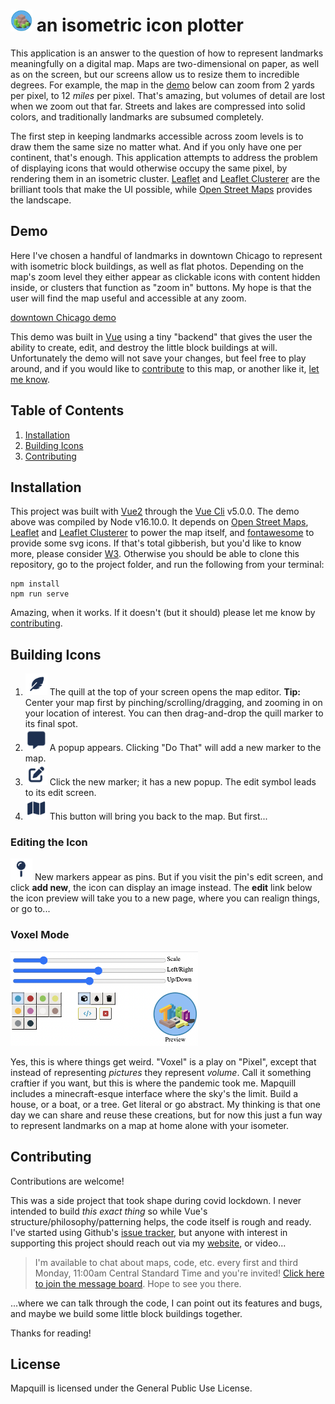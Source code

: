 # <img src="/public/image-turtle.png" width="35" height="35"> an isometric icon plotter

This application is an answer to the question of how to represent landmarks meaningfully on a digital map. Maps are two-dimensional on paper, as well as on the screen, but our screens allow us to resize them to incredible degrees. For example, the map in the [demo][demo] below can zoom from 2 yards per pixel, to 12 *miles* per pixel. That's amazing, but volumes of detail are lost when we zoom out that far. Streets and lakes are compressed into solid colors, and traditionally landmarks are subsumed completely.

The first step in keeping landmarks accessible across zoom levels is to draw them the same size no matter what. And if you only have one per continent, that's enough. This application attempts to address the problem of displaying icons that would otherwise occupy the same pixel, by rendering them in an isometric cluster. [Leaflet][leaflet] and [Leaflet Clusterer][clusterer] are the brilliant tools that make the UI possible, while [Open Street Maps][osm] provides the landscape.

## Demo

Here I've chosen a handful of landmarks in downtown Chicago to represent with isometric block buildings, as well as flat photos. Depending on the map's zoom level they either appear as clickable icons with content hidden inside, or clusters that function as "zoom in" buttons. My hope is that the user will find the map useful and accessible at any zoom.

[downtown Chicago demo][demo]

This demo was built in [Vue][vue] using a tiny "backend" that gives the user the ability to create, edit, and destroy the little block buildings at will. Unfortunately the demo will not save your changes, but feel free to play around, and if you would like to [contribute](#contributing) to this map, or another like it, [let me know][tradbot].

## Table of Contents

1. [Installation](#installation)
2. [Building Icons](#building-icons)
3. [Contributing](#contributing)

## Installation

This project was built with [Vue2][vue] through the [Vue Cli][vuecli] v5.0.0. The demo above was compiled by Node v16.10.0. It depends on [Open Street Maps][osm], [Leaflet][leaflet] and [Leaflet Clusterer][clusterer] to power the map itself, and [fontawesome][fontawesome] to provide some svg icons. If that's total gibberish, but you'd like to know more, please consider [W3][w3]. Otherwise you should be able to clone this repository, go to the project folder, and run the following from your terminal:

```
npm install
npm run serve
```

Amazing, when it works. If it doesn't (but it should) please let me know by [contributing](#contributing).

## Building Icons

1. <img src="/public/icon-feather.png" width="35" height="35"> The quill at the top of your screen opens the map editor. **Tip:** Center your map first by pinching/scrolling/dragging, and zooming in on your location of interest. You can then drag-and-drop the quill marker to its final spot.
2. <img src="/public/icon-popup.png" width="35" height="35"> A popup appears. Clicking "Do That" will add a new marker to the map.
3. <img src="/public/icon-edit.png" width="35" height="35"> Click the new marker; it has a new popup. The edit symbol leads to its edit screen.
4. <img src="/public/icon-map.png" width="35" height="35">  This button will bring you back to the map. But first...

### Editing the Icon

<img src="/public/icon-pin.png" width="35" height="35"> New markers appear as pins. But if you visit the pin's edit screen, and click **add new**, the icon can display an image instead. The **edit** link below the icon preview will take you to a new page, where you can realign things, or go to...

### Voxel Mode

<img src="/public/image-voxels.png" width="300" height="151">

Yes, this is where things get weird. "Voxel" is a play on "Pixel", except that instead of representing *pictures* they represent *volume*. Call it something craftier if you want, but this is where the pandemic took me. Mapquill includes a minecraft-esque interface where the sky's the limit. Build a house, or a boat, or a tree. Get literal or go abstract. My thinking is that one day we can share and reuse these creations, but for now this just a fun way to represent landmarks on a map at home alone with your isometer. 

## Contributing

Contributions are welcome!

This was a side project that took shape during covid lockdown. I never intended to build *this exact thing* so while Vue's structure/philosophy/patterning helps, the code itself is rough and ready. I've started using Github's [issue tracker][issues], but anyone with interest in supporting this project should reach out via my [website][tradbot], or video...

> I'm available to chat about maps, code, etc. every first and third Monday, 11:00am Central Standard Time
> and you're invited! [Click here to join the message board][invite].
> Hope to see you there.

...where we can talk through the code, I can point out its features and bugs, and maybe we build some little block buildings together.

Thanks for reading!

## License

Mapquill is licensed under the General Public Use License.

[demo]: https://tradbot.com/demo/dist/#/demo
[invite]: https://discord.gg/Nu5YuwTd9K
[issues]: https://github.com/idsquid/mapquill/issues
[vue]: https://vuejs.org/
[vuecli]: https://cli.vuejs.org/
[osm]: https://www.openstreetmap.org/about
[tradbot]: https://tradbot.com/?y=2022
[w3]: https://www.w3schools.com/
[leaflet]: https://leafletjs.com/
[clusterer]: https://github.com/Leaflet/Leaflet.markercluster
[fontawesome]: https://fontawesome.com/v5/icons/map-pin?s=solid
[axis map tutorial]: https://www.axismaps.com/guide/visual-variables#:~:text=Visual%20variables%20are%20%E2%80%9Cthe%20differences,graphic%20symbols%20can%20be%20distinguished.